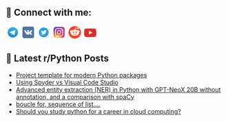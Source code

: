 ## 🔎 Connect with me:
[<img src="https://github.com/bullbesh/bullbesh/blob/main/images/Telegram.png" width="32" height="32" />](https://t.me/bullbesh)
[<img src="https://github.com/bullbesh/bullbesh/blob/main/images/VK.png" width="32" height="32" />](https://vk.com/bullbesh)
[<img src="https://github.com/bullbesh/bullbesh/blob/main/images/Twitter.png" width="32" height="32" />](https://twitter.com/bullbesh1)
[<img src="https://github.com/bullbesh/bullbesh/blob/main/images/Instagram.png" width="32" height="32" />](https://www.instagram.com/bullbesh)
[<img src="https://github.com/bullbesh/bullbesh/blob/main/images/Reddit.png" width="32" height="32" />](https://www.reddit.com/user/bullbesh)
[<img src="https://github.com/bullbesh/bullbesh/blob/main/images/YouTube.png" width="32" height="32" />](https://www.youtube.com/channel/UCtfjRs6uzgq5mfm8S06WTcg)

## 📕 Latest r/Python Posts
<!-- BLOG-POST-LIST:START -->
- [Project template for modern Python packages](https://www.reddit.com/r/Python/comments/wlw3l3/project_template_for_modern_python_packages/)
- [Using Spyder vs Visual Code Studio](https://www.reddit.com/r/Python/comments/wlvq3b/using_spyder_vs_visual_code_studio/)
- [Advanced entity extraction &lpar;NER&rpar; in Python with GPT-NeoX 20B without annotation, and a comparison with spaCy](https://www.reddit.com/r/Python/comments/wlspln/advanced_entity_extraction_ner_in_python_with/)
- [boucle for, sequence of list....](https://www.reddit.com/r/Python/comments/wlrpav/boucle_for_sequence_of_list/)
- [Should you study python for a career in cloud computing?](https://www.reddit.com/r/Python/comments/wlqpig/should_you_study_python_for_a_career_in_cloud/)
<!-- BLOG-POST-LIST:END -->
